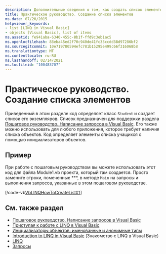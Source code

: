 ```yaml
---
description: Дополнительные сведения о том, как создать список элементов.
title: Практическое руководство. Создание списка элементов
ms.date: 07/20/2015
helpviewer_keywords:
- list [LINQ in Visual Basic]
- objects [Visual Basic], list of items
ms.assetid: fe941aba-6340-455c-8b1f-ffd9c3eb1ac5
ms.openlocfilehash: 88eba45ed2f70c940de41fc33ccdd38d97286bf2
ms.sourcegitcommit: 10e719780594efc781b15295e499c66f316068b8
ms.translationtype: MT
ms.contentlocale: ru-RU
ms.lasthandoff: 02/14/2021
ms.locfileid: "100483707"
---
```

# <a name="how-to-create-a-list-of-items"></a>Практическое руководство. Создание списка элементов

Приведенный в этом разделе код определяет класс `Student` и создает список его экземпляров. Список предназначен для поддержки раздела [Пошаговое руководство. Написание запросов в Visual Basic](walkthrough-writing-queries.md). Его также можно использовать для любого приложения, которое требует наличия списка объектов. Код определяет элементы списка учащихся с помощью инициализаторов объектов.  
  
## <a name="example"></a>Пример  

 При работе с пошаговым руководством вы можете использовать этот код для файла Module1.vb проекта, который там создается. Просто замените строки, помеченные ***, в методе `Main` на запросы и выполнения запросов, указанные в этом пошаговом руководстве.  
  
 [!code-vb[VbLINQHowToCreateList#1](~/samples/snippets/visualbasic/VS_Snippets_VBCSharp/VbLINQHowToCreateList/VB/Class1.vb#1)]  
  
## <a name="see-also"></a>См. также раздел

- [Пошаговое руководство. Написание запросов в Visual Basic](walkthrough-writing-queries.md)
- [Приступая к работе с LINQ в Visual Basic](getting-started-with-linq.md)
- [Инициализаторы объектов: именованные и анонимные типы](../../language-features/objects-and-classes/object-initializers-named-and-anonymous-types.md)
- [Introduction to LINQ in Visual Basic](../../language-features/linq/introduction-to-linq.md) (Знакомство с LINQ в Visual Basic)
- [LINQ](../../language-features/linq/index.md)
- [Запросы](../../../language-reference/queries/index.md)
